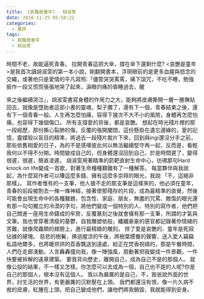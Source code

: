 ```yaml
---
title: 《哀豔是童年》- 胡淑雯
date: 2018-11-25 05:58:22
categories:
  - 書評
tags:
  - 哀豔是童年
  - 胡淑雯
---
```


時間不老，故能逼死青春。
拉開青春這把大傘，撐在傘下還剩什麼?
<哀艷是童年>是我首次讀胡淑雯的第一本小說，剛翻開書本，浮現眼前的是更多血腥與慾念的交織，或著他只是愛情的平凡寫照:「儘管哭哭罵罵，痛下詛咒，不吃不睡，勉強振作一段又慌慌張張地哭了起來，淚眼灼痛的昏睡過去，醒
<!--more-->
來之後繼續哭泣」，胡淑雯書寫身體的作用力之大，能夠將皮膚撕開一層一層撫貼回去，就像是墮胎者這部小書的靈魂，梨子爛了，還有下一個，青春結束之後，還有下一個青春一般。人生再怎麼怕痛，容得下幾次不大不小的風險，身體再怎麼怕痛，也容得下幾個傷口。
所有支撐愛的背後，都是哀艷。
想起在時光殘片裡的那一段經歷，那份撕心裂肺的傷，反覆的張開闔閉，這份懸掛在遺忘邊緣的，愛的記憶，靈媒般以盲目的精準，將過去一段殘片裁片下來，回到與ingi還沒分手之前，那些依舊相愛的日子，為的不是感嘆彼此何以無法繼續堅守再一起，反而是，看輕我何以不得不分開。時間變成自己的，但身體還沒回到自己，於是時間遲了，變得很遲，很遲，簡直凌遲。
胡淑雯用著精準的箭靶直射生命中心，彷彿那句Hard knock on life變成一首歌，對著生命種種艱難有了一種解答。
每當夥伴與我說起，為什麼寫作者可以賺這麼多錢、擁有這麼多崇拜的眼光，我說:「不，這絕非那樣」。
寫作者惟有的一支筆，他人搶不走的那支筆是這樣來的，他必須在童年，青春的前段被割去一條一條神經，接著使那殘存的片段，成為最精準的直覺，然後可能會出現生命中的各種難題，包含性、家庭、朋友，無盡的咒罵、敵愾的眼光還有那一句句獨立的冷漠的字句，將他們變成一個特別的人、特別的寫作者，他們把自己關進一座用生命鑄成的牢房，反覆篆刻之後就會擁有那一支筆，所謂的才氣與文筆。我也曾穿著清瘦的憂鬱，自我雕塑依般，纖纖豪豪的感官都記錄著你情緒的苦難，就像爬蟲類的翅膀上，進行最精緻的雕刻。
除了愛是哀艷的、童年是死寂佔據的硬塊。
慈悲的樹鬢，拂過腥涼的午後，將樹葉模餐的聲響，送入愛人竊竊私語地爾多，也將暖烘烘的荔香飄送到遠處，給正在焚香祝禱的，那是午餐時間，人們在走廊湧動，人言轟轟撞向我，像一陣強風，扇動著把我變成一件景觀，一件快要被拆解的違章建築。
要我背向歷史，離開自己，成為自己不是的那個人。
就像公投的結果，不一樣又怎樣。你怎麼可以去成為一個，自己也不是的人呢?你是自己的那個人，根本沒有這個人。
我以為嚴厲的是自己，不，我爸說外面的世界，討生活的世界，有更嚴厲的沉默壓在上頭。
我們都還沒有恨，像一片久病不癒的皮膚，紅腫在上頭，把自己變成他們，讓他們將我銷毀，我就能得到安身。